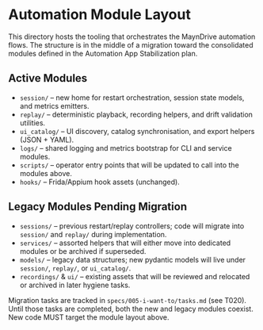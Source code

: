 # Automation Module Layout

This directory hosts the tooling that orchestrates the MaynDrive automation flows. The structure is in the middle of a migration toward the consolidated modules defined in the Automation App Stabilization plan.

## Active Modules
- `session/` – new home for restart orchestration, session state models, and metrics emitters.
- `replay/` – deterministic playback, recording helpers, and drift validation utilities.
- `ui_catalog/` – UI discovery, catalog synchronisation, and export helpers (JSON + YAML).
- `logs/` – shared logging and metrics bootstrap for CLI and service modules.
- `scripts/` – operator entry points that will be updated to call into the modules above.
- `hooks/` – Frida/Appium hook assets (unchanged).

## Legacy Modules Pending Migration
- `sessions/` – previous restart/replay controllers; code will migrate into `session/` and `replay/` during implementation.
- `services/` – assorted helpers that will either move into dedicated modules or be archived if superseded.
- `models/` – legacy data structures; new pydantic models will live under `session/`, `replay/`, or `ui_catalog/`.
- `recordings/` & `ui/` – existing assets that will be reviewed and relocated or archived in later hygiene tasks.

Migration tasks are tracked in `specs/005-i-want-to/tasks.md` (see T020). Until those tasks are completed, both the new and legacy modules coexist. New code MUST target the module layout above.
